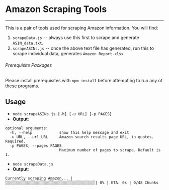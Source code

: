 # Amazon Scraping Tools
---------
This is a pair of tools used for scraping Amazon information.
You will find:
1. `scrapeData.js` -- always use this first to scrape and generate `ASIN_data.txt`.
2. `scrapeASINs.js` -- once the above text file has generated, run this to scrape individual data, generates `Amazon Report.xlsx`.

###### Prerequisite Packages
Please install prerequisites with `npm install` before attempting to run any of these programs.

## Usage 
* `node scrapeASINs.js [-h] [-u URL] [-p PAGES]`
* **Output**:
```
optional arguments:
  -h, --help            show this help message and exit
  -u URL, --url URL     Amazon search results page URL, in quotes. Required.
  -p PAGES, --pages PAGES
                        Maximum number of pages to scrape. Default is 1.
```

* `node scrapeData.js`
* **Output**:
```
Currently scraping Amazon... |░░░░░░░░░░░░░░░░░░░░░░░░░░░░░░░░░░░░░░░░| 0% | ETA: 0s | 0/48 Chunks
```